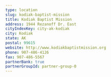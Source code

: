 ```yaml
---
type: location
slug: kodiak-baptist-mission
title: Kodiak Baptist Mission
address: 1944 Rezanoff Dr. East
cityIndexKey: city-ak-kodiak
city: Kodiak
state: AK
postal: 99615
website: http://www.kodiakbaptistmission.org
phone: 907-486-4126
fax: 907-486-5567
partnerBank: true
partnerGroupId: partner-group-0
---
```

